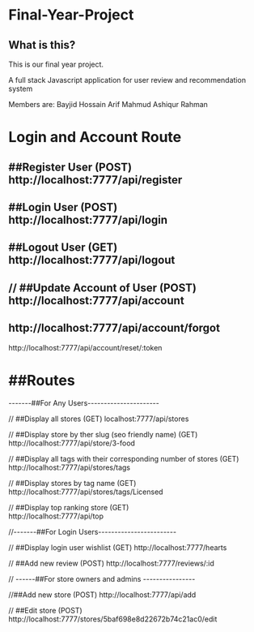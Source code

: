 # Final-Year-Project

## What is this?

This is our final year project.

A full stack Javascript application for user review and recommendation system

Members are:
 Bayjid Hossain
 Arif Mahmud
 Ashiqur Rahman

Login and Account Route 
========================== 

##Register User (POST) 
http://localhost:7777/api/register 
------------------------------------------- 

 ##Login User (POST) 
http://localhost:7777/api/login 
------------------------------------------- 

##Logout User (GET) 
http://localhost:7777/api/logout 
------------------------------------------- 

// ##Update Account of User (POST) 
http://localhost:7777/api/account 
-------------------------------------------- 

http://localhost:7777/api/account/forgot 
----------------------------------------------- 
http://localhost:7777/api/account/reset/:token 

##Routes
============ 

-------##For Any Users---------------------- 

// ##Display all stores (GET) 
localhost:7777/api/stores 

// ##Display store by ther slug (seo friendly name) (GET)
 http://localhost:7777/api/store/3-food 

// ##Display all tags with their corresponding number of stores (GET) 
 http://localhost:7777/api/stores/tags 

// ##Display stores by tag name (GET) 
 http://localhost:7777/api/stores/tags/Licensed

// ##Display top ranking store (GET)   
 http://localhost:7777/api/top 

//-------##For Login Users------------------------ 

// ##Display login user wishlist (GET) 
 http://localhost:7777/hearts 

// ##Add new review (POST) 
 http://localhost:7777/reviews/:id 

// ------##For store owners and admins ---------------- 

//##Add new store (POST) 
 http://localhost:7777/api/add 

// ##Edit store (POST) 
 http://localhost:7777/stores/5baf698e8d22672b74c21ac0/edit 




